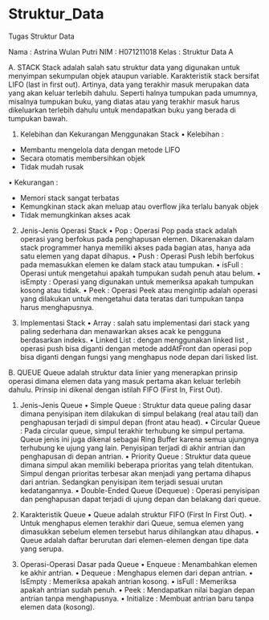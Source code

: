 # Struktur_Data
Tugas Struktur Data

Nama : Astrina Wulan Putri
NIM : H071211018
Kelas : Struktur Data A

A.	STACK
Stack adalah salah satu struktur data yang digunakan untuk menyimpan sekumpulan objek ataupun variable. Karakteristik stack bersifat LIFO (last in first out). Artinya, data yang terakhir masuk merupakan data yang akan keluar terlebih dahulu.
Seperti halnya tumpukan pada umumnya, misalnya tumpukan buku, yang diatas atau yang terakhir masuk harus dikeluarkan terlebih dahulu untuk mendapatkan buku yang berada di tumpukan bawah. 
1.	Kelebihan dan Kekurangan Menggunakan Stack
•	Kelebihan :
-	Membantu mengelola data dengan metode LIFO
-	Secara otomatis membersihkan objek
-	Tidak mudah rusak

•	Kekurangan :
-	Memori stack sangat terbatas
-	Kemungkinan stack akan meluap atau overflow jika terlalu banyak objek
-	Tidak memungkinkan akses acak

2.	Jenis-Jenis Operasi Stack
•	Pop : Operasi Pop pada stack adalah operasi yang berfokus pada penghapusan elemen. Dikarenakan dalam stack programmer hanya memiliki akses pada bagian atas, hanya ada satu elemen yang dapat dihapus.
•	Push : Operasi Push lebih berfokus pada memasukkan elemen ke dalam stack atau tumpukan. 
•	isFull : Operasi untuk mengetahui apakah tumpukan sudah penuh atau belum.
•	isEmpty : Operasi yang digunakan untuk memeriksa apakah tumpukan kosong atau tidak.
•	Peek : Operasi Peek atau mengintip adalah operasi yang dilakukan untuk mengetahui data teratas dari tumpukan tanpa harus menghapusnya. 

3.	Implementasi Stack
•	Array : salah satu implementasi dari stack yang paling sederhana dan menawarkan akses acak ke pengguna berdasarkan indeks.
•	Linked List : dengan menggunakan linked list , operasi push bisa diganti dengan metode addAtFront dan operasi pop bisa diganti dengan fungsi yang menghapus node depan dari lisked list.

B.	QUEUE
Queue adalah struktur data linier yang menerapkan prinsip operasi dimana elemen data yang masuk pertama akan keluar terlebih dahulu. Prinsip ini dikenal dengan istilah FIFO (First In, First Out).
1.	Jenis-Jenis Queue
•	Simple Queue : Struktur data queue paling dasar dimana penyisipan item dilakukan di simpul belakang (real atau tail) dan penghapusan terjadi di simpul depan (front atau head).
•	Circular Queue : Pada circular queue, simpul terakhir terhubung ke simpul pertama. Queue jenis ini juga dikenal sebagai Ring Buffer karena semua ujungnya terhubung ke ujung yang lain. Penyisipan terjadi di akhir antrian dan penghapusan di depan antrian.
•	Priority Queue : Struktur data queue dimana simpul akan memiliki beberapa prioritas yang telah ditentukan. Simpul dengan prioritas terbesar akan menjadi yang pertama dihapus dari antrian. Sedangkan penyisipan item terjadi sesuai urutan kedatangannya.
•	Double-Ended Queue (Dequeue) : Operasi penyisipan dan penghapusan dapat terjadi di ujung depan dan belakang dari queue.

2.	Karakteristik Queue 
•	Queue adalah struktur FIFO (First In First Out).
•	Untuk menghapus elemen terakhir dari Queue, semua elemen yang dimasukkan sebelum elemen tersebut harus dihilangkan atau dihapus.
•	Queue adalah daftar berurutan dari elemen-elemen dengan tipe data yang serupa.

3.	Operasi-Operasi Dasar pada Queue
•	Enqueue : Menambahkan elemen ke akhir antrian.
•	Dequeue : Menghapus elemen dari depan antrian.
•	IsEmpty : Memeriksa apakah antrian kosong.
•	isFull : Memeriksa apakah antrian sudah penuh.
•	Peek : Mendapatkan nilai bagian depan antrian tanpa menghapusnya.
•	Initialize : Membuat antrian baru tanpa elemen data (kosong).

